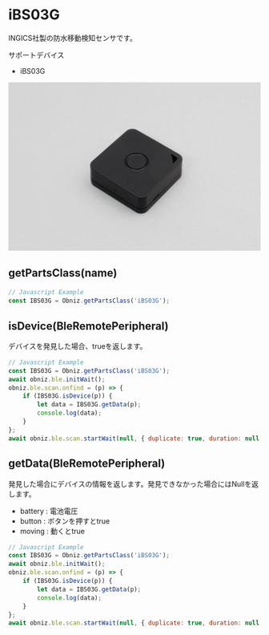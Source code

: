 # iBS03G

INGICS社製の防水移動検知センサです。

サポートデバイス

- iBS03G

![](image.jpg)


## getPartsClass(name)

```javascript
// Javascript Example
const IBS03G = Obniz.getPartsClass('iBS03G');
```

## isDevice(BleRemotePeripheral)

デバイスを発見した場合、trueを返します。

```javascript
// Javascript Example
const IBS03G = Obniz.getPartsClass('iBS03G');
await obniz.ble.initWait();
obniz.ble.scan.onfind = (p) => {
    if (IBS03G.isDevice(p)) {
        let data = IBS03G.getData(p);
        console.log(data);
    }
};
await obniz.ble.scan.startWait(null, { duplicate: true, duration: null });
```

## getData(BleRemotePeripheral)

発見した場合にデバイスの情報を返します。発見できなかった場合にはNullを返します。

- battery : 電池電圧
- button : ボタンを押すとtrue
- moving : 動くとtrue

```javascript
// Javascript Example
const IBS03G = Obniz.getPartsClass('iBS03G');
await obniz.ble.initWait();
obniz.ble.scan.onfind = (p) => {
    if (IBS03G.isDevice(p)) {
        let data = IBS03G.getData(p);
        console.log(data);
    }
};
await obniz.ble.scan.startWait(null, { duplicate: true, duration: null });
```

